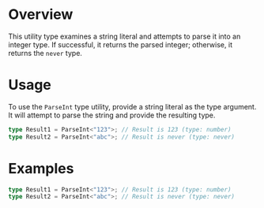 # Overview

This utility type examines a string literal and attempts to parse it into an integer type. If successful, it returns the parsed integer; otherwise, it returns the `never` type.

# Usage

To use the `ParseInt` type utility, provide a string literal as the type argument. It will attempt to parse the string and provide the resulting type.

```typescript
type Result1 = ParseInt<"123">; // Result is 123 (type: number)
type Result2 = ParseInt<"abc">; // Result is never (type: never)
```

# Examples

```typescript
type Result1 = ParseInt<"123">; // Result is 123 (type: number)
type Result2 = ParseInt<"abc">; // Result is never (type: never)
```
